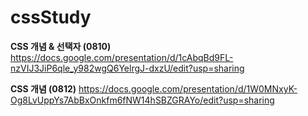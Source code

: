 # cssStudy

**CSS 개념 & 선택자 (0810)**
https://docs.google.com/presentation/d/1cAbqBd9FL-nzVIJ3JiP6qle_y982wgQ6YelrgJ-dxzU/edit?usp=sharing

**CSS 개념 (0812)**
https://docs.google.com/presentation/d/1W0MNxyK-Og8LvUppYs7AbBxOnkfm6fNW14hSBZGRAYo/edit?usp=sharing
